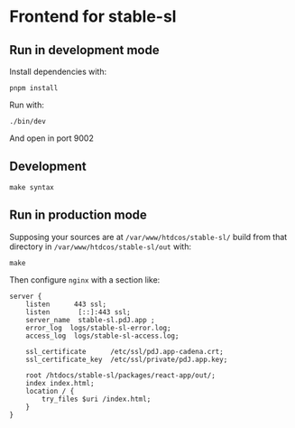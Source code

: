 # Frontend for stable-sl


## Run in development mode

Install dependencies with:
```
pnpm install
```

Run with:
```
./bin/dev
```

And open in port 9002


## Development

```
make syntax
```


## Run in production mode

Supposing your sources are at `/var/www/htdcos/stable-sl/` build 
from that directory in `/var/www/htdcos/stable-sl/out` with:

```
make
```

Then configure `nginx` with a section like:
```
server {
    listen      443 ssl;
    listen       [::]:443 ssl;
    server_name  stable-sl.pdJ.app ;
    error_log  logs/stable-sl-error.log;
    access_log  logs/stable-sl-access.log;

    ssl_certificate      /etc/ssl/pdJ.app-cadena.crt;
    ssl_certificate_key  /etc/ssl/private/pdJ.app.key;

    root /htdocs/stable-sl/packages/react-app/out/;
    index index.html;
    location / {
        try_files $uri /index.html;
    }
}
```
